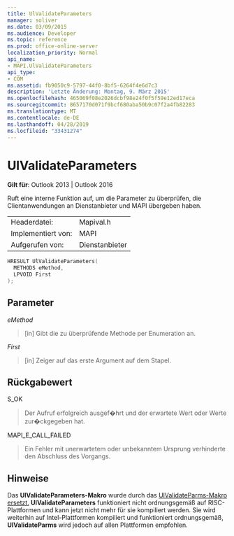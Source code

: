 ```yaml
---
title: UlValidateParameters
manager: soliver
ms.date: 03/09/2015
ms.audience: Developer
ms.topic: reference
ms.prod: office-online-server
localization_priority: Normal
api_name:
- MAPI.UlValidateParameters
api_type:
- COM
ms.assetid: fb9050c9-5797-44f0-8bf5-6264f4e6d7c3
description: 'Letzte Änderung: Montag, 9. März 2015'
ms.openlocfilehash: 465069f08e2026dcbf98e24f0f5f59e12ed17eca
ms.sourcegitcommit: 8657170d071f9bcf680aba50b9c07f2a4fb82283
ms.translationtype: MT
ms.contentlocale: de-DE
ms.lasthandoff: 04/28/2019
ms.locfileid: "33431274"
---
```

# <a name="ulvalidateparameters"></a>UlValidateParameters

  
  
**Gilt für**: Outlook 2013 | Outlook 2016 
  
Ruft eine interne Funktion auf, um die Parameter zu überprüfen, die Clientanwendungen an Dienstanbieter und MAPI übergeben haben. 
  
|||
|:-----|:-----|
|Headerdatei:  <br/> |Mapival.h  <br/> |
|Implementiert von:  <br/> |MAPI  <br/> |
|Aufgerufen von:  <br/> |Dienstanbieter  <br/> |
   
```cpp
HRESULT UlValidateParameters(
  METHODS eMethod,
  LPVOID First
);
```

## <a name="parameters"></a>Parameter

 _eMethod_
  
> [in] Gibt die zu überprüfende Methode per Enumeration an. 
    
 _First_
  
> [in] Zeiger auf das erste Argument auf dem Stapel.
    
## <a name="return-value"></a>Rückgabewert

S_OK 
  
> Der Aufruf erfolgreich ausgef�hrt und der erwartete Wert oder Werte zur�ckgegeben hat. 
    
MAPI_E_CALL_FAILED 
  
> Ein Fehler mit unerwartetem oder unbekanntem Ursprung verhinderte den Abschluss des Vorgangs.
    
## <a name="remarks"></a>Hinweise

Das **UlValidateParameters-Makro** wurde durch das [UlValidateParms-Makro ersetzt.](ulvalidateparms.md) **UlValidateParameters** funktioniert nicht ordnungsgemäß auf RISC-Plattformen und kann jetzt nicht mehr für sie kompiliert werden. Sie wird weiterhin auf Intel-Plattformen kompiliert und funktioniert ordnungsgemäß, **UlValidateParms** wird jedoch auf allen Plattformen empfohlen. 
  

